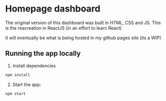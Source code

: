 # Homepage dashboard

The original version of this dashboard was built in HTML, CSS and JS.
This is the reacreation in ReactJS (in an effort to learn React)

It will eventually be what is being hosted in my github pages site (its a WIP)


## Running the app locally
1. Install dependencies
```sh
npm install
```

2. Start the app:
```sh
npm start
```
